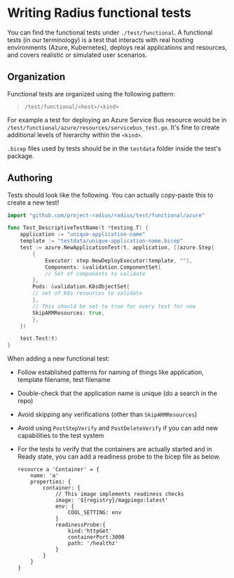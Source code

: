 # Writing Radius functional tests

You can find the functional tests under `./test/functional`. A functional tests (in our terminology) is a test that interacts with real hosting environments (Azure, Kubernetes), deploys real applications and resources, and covers realistic or simulated user scenarios.

## Organization

Functional tests are organized using the following pattern:

> `/test/functional/<host>/<kind>`

For example a test for deploying an Azure Service Bus resource would be in `/test/functional/azure/resources/servicebus_test.go`. It's fine to create additional levels of hierarchy within the `<kind>`.

`.bicep` files used by tests should be in the `testdata` folder inside the test's package.

## Authoring

Tests should look like the following. You can actually copy-paste this to create a new test!

```go
import "github.com/project-radius/radius/test/functional/azure"

func Test_DescriptiveTestName(t *testing.T) {
    application := "unique-application-name"
    template := "testdata/unique-application-name.bicep"
    test := azure.NewApplicationTest(t, application, []azure.Step{
        {
            Executor: step.NewDeployExecutor(template, ""),
            Components: &validation.ComponentSet{
            // Set of components to validate
        },
        Pods: &validation.K8sObjectSet{
        // set of K8s resources to validate
        },
        // This should be set to true for every test for now
        SkipARMResources: true,
        },
    })

    test.Test(t)
}
```

When adding a new functional test:

- Follow established patterns for naming of things like application, template filename, test filename
- Double-check that the application name is unique (do a search in the repo)
- Avoid skipping any verifications (other than `SkipARMResources`)
- Avoid using `PostStepVerify` and `PostDeleteVerify` if you can add new capabilities to the test system
- For the tests to verify that the containers are actually started and in Ready state, you can add a readiness probe to the bicep file as below.

    ```bicep
    resource a 'Container' = {
        name: 'a'
        properties: {
            container: {
                // This image implements readiness checks
                image: '${registry}/magpiego:latest' 
                env: {
                    COOL_SETTING: env
                }
                readinessProbe:{
                    kind:'httpGet'
                    containerPort:3000
                    path: '/healthz'
                }
            }
        }
    }
    ```
